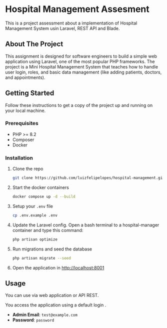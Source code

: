 # Hospital Management Assesment

This is a project assessment about a implementation of Hospital Management System usin Laravel, REST API and Blade.

## About The Project

This assignment is designed for software engineers to build a simple web application using Laravel,
one of the most popular PHP frameworks. The project is a Mini Hospital Management System that teaches
how to handle user login, roles, and basic data management (like adding patients, doctors, and
appointments). 


## Getting Started

Follow these instructions to get a copy of the project up and running on your local machine.

### Prerequisites

* PHP >= 8.2
* Composer
* Docker

### Installation

1.  Clone the repo
    ```sh
    git clone https://github.com/luizfelipelopes/hospital-management.git
    ```
2.  Start the docker containers
    ```sh
    docker compose up -d --build
    ```
3.  Setup your `.env` file
    ```sh
    cp .env.example .env
    ```
4.  Update the Laravel config. Open a bash terminal to a hospital-manager container and type this command:
    ```sh
    php artisan optimize
    ```
5.  Run migrations and seed the database
    ```sh
    php artisan migrate --seed
    ```
6.  Open the application in [http://localhost:8001](http://localhost:8001)

## Usage

You can use via web application or API REST.

You access the application using a default login .
* **Admin Email**: `test@example.com`
* **Password**: `password`
